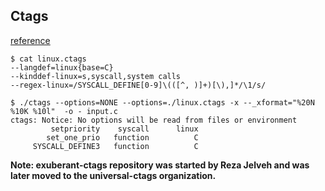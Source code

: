 ##  Ctags

[reference](http://docs.ctags.io/en/latest/news.html?highlight=macro#defining-a-macro-in-cpreprocessor-input)

```shell
$ cat linux.ctags
--langdef=linux{base=C}
--kinddef-linux=s,syscall,system calls
--regex-linux=/SYSCALL_DEFINE[0-9]\(([^, )]+)[\),]*/\1/s/
```



```shell
$ ./ctags --options=NONE --options=./linux.ctags -x --_xformat="%20N %10K %10l"  -o - input.c
ctags: Notice: No options will be read from files or environment
         setpriority    syscall      linux
        set_one_prio   function          C
     SYSCALL_DEFINE3   function          C
```

**Note:  exuberant-ctags repository was started by Reza Jelveh and was later moved to the universal-ctags organization.**









